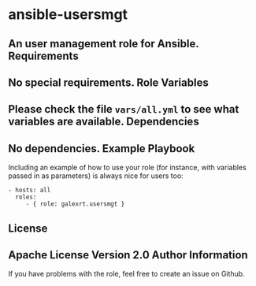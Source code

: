 ansible-usersmgt
=========

An user management role for Ansible.
Requirements
------------

No special requirements.
Role Variables
--------------

Please check the file `vars/all.yml` to see what variables are available.
Dependencies
------------

No dependencies.
Example Playbook
----------------

Including an example of how to use your role (for instance, with variables passed in as parameters) is always nice for users too:

    - hosts: all
      roles:
         - { role: galexrt.usersmgt }

License
-------

Apache License Version 2.0
Author Information
------------------

If you have problems with the role, feel free to create an issue on Github.
